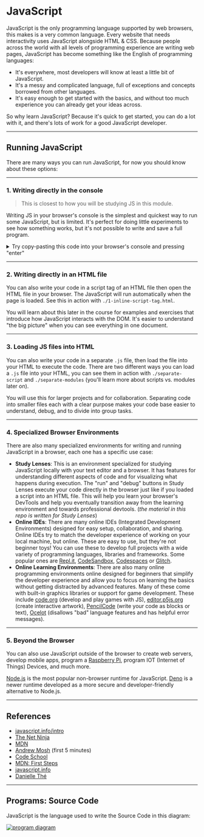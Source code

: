 # JavaScript

JavaScript is the only programming language supported by web browsers, this
makes is a very common language. Every website that needs interactivity uses
JavaScript alongside HTML & CSS. Because people across the world with all levels
of programming experience are writing web pages, JavaScript has become something
like the English of programming languages:

- It's everywhere, most developers will know at least a little bit of
  JavaScript.
- It's a messy and complicated language, full of exceptions and concepts
  borrowed from other languages.
- It's easy enough to get started with the basics, and without too much
  experience you can already get your ideas across.

So why learn JavaScript? Because it's quick to get started, you can do a lot
with it, and there's lots of work for a good JavaScript developer.

---

## Running JavaScript

There are many ways you can run JavaScript, for now you should know about these
options:

---

### 1. Writing directly in the console

> This is closest to how you will be studying JS in this module.

Writing JS in your browser's console is the simplest and quickest way to run
some JavaScript, but is limited. It's perfect for doing little experiments to
see how something works, but it's not possible to write and save a full program.

<details>
<summary>Try copy-pasting this code into your browser's console and pressing "enter"</summary>
<br>

```js
/* --- for the computer --- */
'use strict';

/* --- for the developer --- */

// log to the console for developers to read
console.log('hello developer (console)');

/* --- for the user --- */

// alert hello for the user
//  not a great UX, but easy to program
//  you'll use this for now
alert('hello user (alert)');
```

</details>

---

### 2. Writing directly in an HTML file

You can also write your code in a script tag of an HTML file then open the HTML
file in your browser. The JavaScript will run automatically when the page is
loaded. See this in action with `./1-inline-script-tag.html`.

You will learn about this later in the course for examples and exercises that
introduce how JavaScript interacts with the DOM. It's easier to understand "the
big picture" when you can see everything in one document.

---

### 3. Loading JS files into HTML

You can also write your code in a separate `.js` file, then load the file into
your HTML to execute the code. There are two different ways you can load a `.js`
file into your HTML, you can see them in action with `./separate-script` and
`./separate-modules` (you'll learn more about scripts vs. modules later on).

You will use this for larger projects and for collaboration. Separating code
into smaller files each with a clear purpose makes your code base easier to
understand, debug, and to divide into group tasks.

---

### 4. Specialized Browser Environments

There are also many specialized environments for writing and running JavaScript
in a browser, each one has a specific use case:

- **Study Lenses**: This is an environment specialized for studying JavaScript
  locally with your text editor and a browser. It has features for understanding
  different aspects of code and for visualizing what happens during execution.
  The "run" and "debug" buttons in Study Lenses execute your code directly in
  the browser just like if you loaded a script into an HTML file. This will help
  you learn your browser's DevTools and help you eventually transition away from
  the learning environment and towards professional devtools. (_the material in
  this repo is written for Study Lenses_)
- **Online IDEs**: There are many online IDEs (Integrated Development
  Environments) designed for easy setup, collaboration, and sharing. Online IDEs
  try to match the developer experience of working on your local machine, but
  online. These are easy to use, but they're not beginner toys! You can use
  these to develop full projects with a wide variety of programming languages,
  libraries and frameworks. Some popular ones are [Repl.it](https://repl.it/),
  [CodeSandbox](https://codesandbox.io/),
  [Codespaces](https://github.com/features/codespaces) or
  [Glitch](https://glitch.com/).
- **Online Learning Environments**: There are also many online programming
  environments online designed for beginners that simplify the developer
  experience and allow you to focus on learning the basics without getting
  distracted by advanced features. Many of these come with built-in graphics
  libraries or support for game development. These include
  [code.org](https://code.org/) (develop and play games with JS),
  [editor.p5js.org](https://editor.p5js.org/) (create interactive artwork),
  [PencilCode](https://pencilcode.net/edit/myprogram) (write your code as blocks
  or text), [Ocelot](https://code.ocelot-ide.org/) (disallows "bad" language
  features and has helpful error messages).

---

### 5. Beyond the Browser

You can also use JavaScript outside of the browser to create web servers,
develop mobile apps, program a
[Raspberry Pi](https://www.w3schools.com/nodejs/nodejs_raspberrypi.asp), program
IOT (Internet of Things) Devices, and much more.

[Node.js](https://nodejs.org/) is the most popular non-browser runtime for
JavaScript. [Deno](https://deno.land/) is a newer runtime developed as a more
secure and developer-friendly alternative to Node.js.

---

## References

- [javascript.info/intro](https://javascript.info/intro)
- [The Net Ninja](https://www.youtube.com/watch?v=VB7y0yxZjro)
- [MDN](https://developer.mozilla.org/en-US/docs/Learn/JavaScript/First_steps/What_is_JavaScript)
- [Andrew Mosh](https://www.youtube.com/watch?v=W6NZfCO5SIk) \(first 5 minutes\)
- [Code School](https://www.youtube.com/watch?v=nItSSTwBvSU)
- [MDN: First Steps](https://developer.mozilla.org/en-US/docs/Learn/JavaScript/First_steps/What_is_JavaScript)
- [javascript.info](https://javascript.info/intro)
- [Danielle Thé](https://www.youtube.com/watch?v=gT0Lh1eYk78)

---

## Programs: Source Code

JavaScript is the language used to write the Source Code in this diagram:

[![program diagram](../../assets/a-program.svg)](https://excalidraw.com/#json=_cj6JYwuO38PPGKxXN_cQ,3910Z7e2jGLZu4vjueG-Bg)
